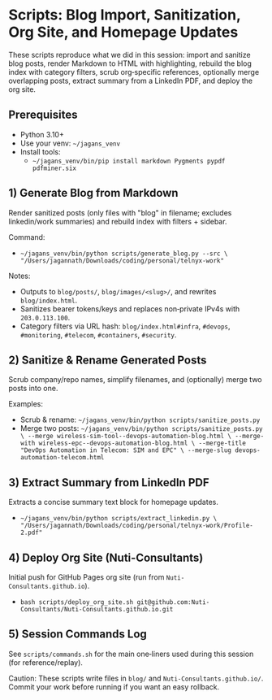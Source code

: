 # Scripts: Blog Import, Sanitization, Org Site, and Homepage Updates

These scripts reproduce what we did in this session: import and sanitize blog posts, render Markdown to HTML with highlighting, rebuild the blog index with category filters, scrub org‑specific references, optionally merge overlapping posts, extract summary from a LinkedIn PDF, and deploy the org site.

## Prerequisites
- Python 3.10+
- Use your venv: `~/jagans_venv`
- Install tools:
  - `~/jagans_venv/bin/pip install markdown Pygments pypdf pdfminer.six`

## 1) Generate Blog from Markdown
Render sanitized posts (only files with "blog" in filename; excludes linkedin/work summaries) and rebuild index with filters + sidebar.

Command:
- `~/jagans_venv/bin/python scripts/generate_blog.py --src \
  "/Users/jagannath/Downloads/coding/personal/telnyx-work"`

Notes:
- Outputs to `blog/posts/`, `blog/images/<slug>/`, and rewrites `blog/index.html`.
- Sanitizes bearer tokens/keys and replaces non‑private IPv4s with `203.0.113.100`.
- Category filters via URL hash: `blog/index.html#infra`, `#devops`, `#monitoring`, `#telecom`, `#containers`, `#security`.

## 2) Sanitize & Rename Generated Posts
Scrub company/repo names, simplify filenames, and (optionally) merge two posts into one.

Examples:
- Scrub & rename: `~/jagans_venv/bin/python scripts/sanitize_posts.py`
- Merge two posts:
  `~/jagans_venv/bin/python scripts/sanitize_posts.py \
   --merge wireless-sim-tool--devops-automation-blog.html \
   --merge-with wireless-epc--devops-automation-blog.html \
   --merge-title "DevOps Automation in Telecom: SIM and EPC" \
   --merge-slug devops-automation-telecom.html`

## 3) Extract Summary from LinkedIn PDF
Extracts a concise summary text block for homepage updates.

- `~/jagans_venv/bin/python scripts/extract_linkedin.py \
   "/Users/jagannath/Downloads/coding/personal/telnyx-work/Profile-2.pdf"`

## 4) Deploy Org Site (Nuti-Consultants)
Initial push for GitHub Pages org site (run from `Nuti-Consultants.github.io`).

- `bash scripts/deploy_org_site.sh git@github.com:Nuti-Consultants/Nuti-Consultants.github.io.git`

## 5) Session Commands Log
See `scripts/commands.sh` for the main one‑liners used during this session (for reference/replay).

Caution: These scripts write files in `blog/` and `Nuti-Consultants.github.io/`. Commit your work before running if you want an easy rollback.
